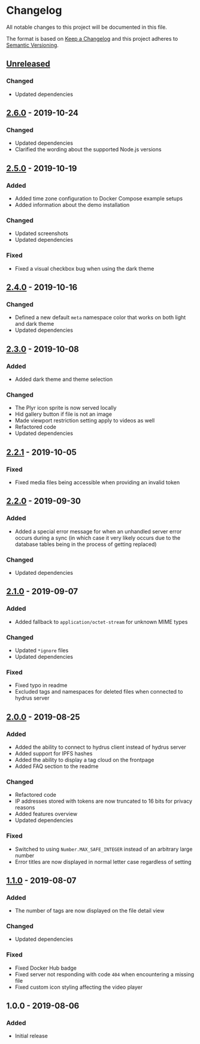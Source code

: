 # Changelog

All notable changes to this project will be documented in this file.

The format is based on [Keep a Changelog](https://keepachangelog.com/en/1.0.0/)
and this project adheres to
[Semantic Versioning](https://semver.org/spec/v2.0.0.html).

## [Unreleased]

### Changed

+ Updated dependencies

## [2.6.0] - 2019-10-24

### Changed

+ Updated dependencies
+ Clarified the wording about the supported Node.js versions

## [2.5.0] - 2019-10-19

### Added

+ Added time zone configuration to Docker Compose example setups
+ Added information about the demo installation

### Changed

+ Updated screenshots
+ Updated dependencies

### Fixed

+ Fixed a visual checkbox bug when using the dark theme

## [2.4.0] - 2019-10-16

### Changed

+ Defined a new default `meta` namespace color that works on both light and
  dark theme
+ Updated dependencies

## [2.3.0] - 2019-10-08

### Added

+ Added dark theme and theme selection

### Changed

+ The Plyr icon sprite is now served locally
+ Hid gallery button if file is not an image
+ Made viewport restriction setting apply to videos as well
+ Refactored code
+ Updated dependencies

## [2.2.1] - 2019-10-05

### Fixed

+ Fixed media files being accessible when providing an invalid token

## [2.2.0] - 2019-09-30

### Added

+ Added a special error message for when an unhandled server error occurs
  during a sync (in which case it very likely occurs due to the database tables
  being in the process of getting replaced)

### Changed

+ Updated dependencies

## [2.1.0] - 2019-09-07

### Added

+ Added fallback to `application/octet-stream` for unknown MIME types

### Changed

+ Updated `*ignore` files
+ Updated dependencies

### Fixed

+ Fixed typo in readme
+ Excluded tags and namespaces for deleted files when connected to hydrus
  server

## [2.0.0] - 2019-08-25

### Added

+ Added the ability to connect to hydrus client instead of hydrus server
+ Added support for IPFS hashes
+ Added the ability to display a tag cloud on the frontpage
+ Added FAQ section to the readme

### Changed

+ Refactored code
+ IP addresses stored with tokens are now truncated to 16 bits for privacy
  reasons
+ Added features overview
+ Updated dependencies

### Fixed

+ Switched to using `Number.MAX_SAFE_INTEGER` instead of an arbitrary large
  number
+ Error titles are now displayed in normal letter case regardless of setting

## [1.1.0] - 2019-08-07

### Added

+ The number of tags are now displayed on the file detail view

### Changed

+ Updated dependencies

### Fixed

+ Fixed Docker Hub badge
+ Fixed server not responding with code `404` when encountering a missing file
+ Fixed custom icon styling affecting the video player

## 1.0.0 - 2019-08-06

### Added

+ Initial release

[Unreleased]: https://github.com/mserajnik/hyve/compare/2.6.0...develop
[2.6.0]: https://github.com/mserajnik/hyve/compare/2.5.0...2.6.0
[2.5.0]: https://github.com/mserajnik/hyve/compare/2.4.0...2.5.0
[2.4.0]: https://github.com/mserajnik/hyve/compare/2.3.0...2.4.0
[2.3.0]: https://github.com/mserajnik/hyve/compare/2.2.1...2.3.0
[2.2.1]: https://github.com/mserajnik/hyve/compare/2.2.0...2.2.1
[2.2.0]: https://github.com/mserajnik/hyve/compare/2.1.0...2.2.0
[2.1.0]: https://github.com/mserajnik/hyve/compare/2.0.0...2.1.0
[2.0.0]: https://github.com/mserajnik/hyve/compare/1.1.0...2.0.0
[1.1.0]: https://github.com/mserajnik/hyve/compare/1.0.0...1.1.0
